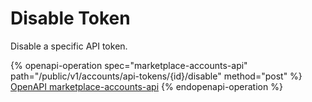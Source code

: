 # Disable Token

Disable a specific API token.

{% openapi-operation spec="marketplace-accounts-api" path="/public/v1/accounts/api-tokens/{id}/disable" method="post" %}
[OpenAPI marketplace-accounts-api](https://api.platform.softwareone.com/public/v1/accounts/openapi.json)
{% endopenapi-operation %}
